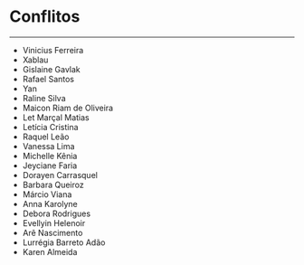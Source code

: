 # Conflitos

-----

- Vinicius Ferreira
- Xablau
- Gislaine Gavlak
- Rafael Santos
- Yan
- Raline Silva
- Maicon Riam de Oliveira
- Let Marçal Matias
- Letícia Cristina
- Raquel Leão
- Vanessa Lima
- Michelle Kênia
- Jeyciane Faria
- Dorayen Carrasquel
- Barbara Queiroz
- Márcio Viana
- Anna Karolyne
- Debora Rodrigues
- Evellyin Helenoir
- Arê Nascimento
- Lurrégia Barreto Adão
- Karen Almeida
